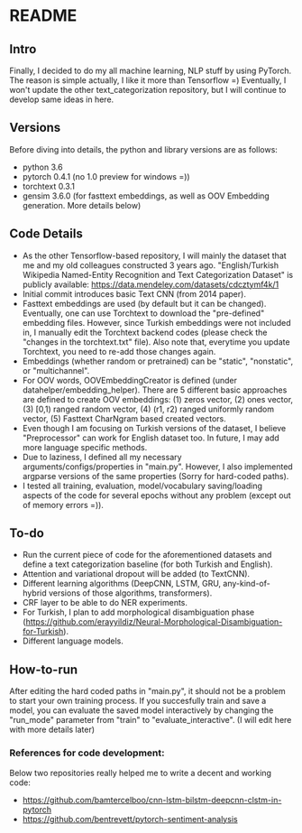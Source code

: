 # README 

## Intro

Finally, I decided to do my all machine learning, NLP stuff by using PyTorch. The reason is simple actually, I like it more than Tensorflow =) 
Eventually, I won't update the other text_categorization repository, but I will continue to develop same ideas in here. 

## Versions

Before diving into details, the python and library versions are as follows: 

- python 3.6
- pytorch 0.4.1 (no 1.0 preview for windows =))
- torchtext 0.3.1
- gensim 3.6.0 (for fasttext embeddings, as well as OOV Embedding generation. More details below)

## Code Details

- As the other Tensorflow-based repository, I will mainly the dataset that me and my old colleagues constructed 3 years ago. "English/Turkish Wikipedia Named-Entity Recognition and Text Categorization Dataset" is publicly available: https://data.mendeley.com/datasets/cdcztymf4k/1
- Initial commit introduces basic Text CNN (from 2014 paper). 
- Fasttext embeddings are used (by default but it can be changed). Eventually, one can use Torchtext to download the "pre-defined" embedding files. However, since Turkish embeddings were not included in, I manually edit the Torchtext backend codes (please check the "changes in the torchtext.txt" file). Also note that, everytime you update Torchtext, you need to re-add those changes again.
- Embeddings (whether random or pretrained) can be "static", "nonstatic", or "multichannel".
- For OOV words, OOVEmbeddingCreator is defined (under datahelper/embedding_helper). There are 5 different basic approaches are defined to create OOV embeddings: (1) zeros vector, (2) ones vector, (3) [0,1) ranged random vector, (4) (r1, r2) ranged uniformly random vector, (5) Fasttext CharNgram based created vectors.
- Even though I am focusing on Turkish versions of the dataset, I believe "Preprocessor" can work for English dataset too. In future, I may add more language specific methods. 
- Due to laziness, I defined all my necessary arguments/configs/properties in "main.py". However, I also implemented argparse versions of the same properties (Sorry for hard-coded paths).
- I tested all training, evaluation, model/vocabulary saving/loading aspects of the code for several epochs without any problem (except out of memory errors =)).

## To-do 

- Run the current piece of code for the aforementioned datasets and define a text categorization baseline (for both Turkish and English).
- Attention and variational dropout will be added (to TextCNN).
- Different learning algorithms (DeepCNN, LSTM, GRU, any-kind-of-hybrid versions of those algorithms, transformers).
- CRF layer to be able to do NER experiments.
- For Turkish, I plan to add morphological disambiguation phase (https://github.com/erayyildiz/Neural-Morphological-Disambiguation-for-Turkish). 
- Different language models.

## How-to-run

After editing the hard coded paths in "main.py", it should not be a problem to start your own training process. 
If you succesfully train and save a model, you can evaluate the saved model interactively by changing the "run_mode" parameter from "train" to "evaluate_interactive". 
(I will edit here with more details later)

### References for code development: 
Below two repositories really helped me to write a decent and working code:
- https://github.com/bamtercelboo/cnn-lstm-bilstm-deepcnn-clstm-in-pytorch
- https://github.com/bentrevett/pytorch-sentiment-analysis

